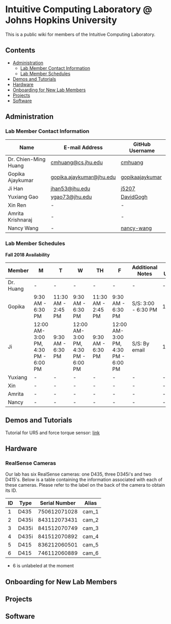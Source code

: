 # Intuitive Computing Laboratory @ Johns Hopkins University

This is a public wiki for members of the Intuitive Computing Laboratory.
## Contents
  - [Administration](#administration)
    - [Lab Member Contact Information](#lab-member-contact-information)
    - [Lab Member Schedules](#lab-member-schedules)
  - [Demos and Tutorials](#demos-and-tutorials)
  - [Hardware](#hardware)
  - [Onboarding for New Lab Members](#onboarding-for-new-lab-members)
  - [Projects](#projects)
  - [Software](#software)

## Administration
### Lab Member Contact Information 

|    Name     | E-mail Address | GitHub Username |
| ------------- | ------------- | ------------- |
| Dr. Chien-Ming Huang  | cmhuang@cs.jhu.edu  | [cmhuang](https://github.com/cmhuang)  |
| Gopika Ajaykumar  | gopika.ajaykumar@jhu.edu  | [gopikaajaykumar](https://github.com/gopikaajaykumar)  |
| Ji Han  | jhan53@jhu.edu  | [j5207](https://github.com/j5207)  |
| Yuxiang Gao  | ygao73@jhu.edu | [DavidGogh](https://github.com/DavidGogh)  |
| Xin Ren  | -  | -  |
| Amrita Krishnaraj  | -  | -  |
| Nancy Wang  | -  | [nancy-wang](https://github.com/nancy-wang)  |

### Lab Member Schedules

**Fall 2018 Availability**

|    Member     | M | T | W | TH | F | Additional Notes | Last Updated |
| ------------- | ------------- | ------------- | ------------- | ------------- | ------------- | ------------- | ------------- |
| Dr. Huang  | - | - | - | - | - | - | - |
| Gopika | 9:30 AM - 6:30 PM | 11:30 AM - 2:45 PM | 9:30 AM - 6:30 PM | 11:30 AM - 2:45 PM | 9:30 AM - 6:30 PM | S/S: 3:00 - 6:30 PM | 10/01/18 |
| Ji | 12:00 AM- 3:00 PM, 4:30 PM - 6:00 PM| 9:30 AM - 6:30 PM | 12:00 AM- 3:00 PM, 4:30 PM - 6:00 PM | 9:30 AM - 6:30 PM | 12:00 AM- 3:00 PM, 4:30 PM - 6:00 PM | S/S: By email | 10/01/18 |
| Yuxiang | - | - | - | - | - | - | - |
| Xin | - | - | - | - | - | - | - |
| Amrita | - | - | - | - | - | - | - |
| Nancy | - | - | - | - | - | - | - |

## Demos and Tutorials

Tutorial for UR5 and force torque sensor: [link](ur5.md)



## Hardware
### RealSense Cameras
Our lab has six RealSense cameras: one D435, three D345i's and two D415's. Below is a table containing the information associated with each of these cameras. Please refer to the label on the back of the camera to obtain its ID.

| ID | Type | Serial Number | Alias |
| -- | ----- | ------------- | ----- |
| 1 | D435 | 750612071028 | cam_1 |
| 2 | D435i | 843112073431 | cam_2 |
| 3 | D435i | 841512070749 | cam_3 |
| 4 | D435i | 841512070892 | cam_4 |
| 5 | D415 | 836212060501 | cam_5 |
| 6 | D415 | 746112060889 | cam_6 |
* 6 is unlabeled at the moment

## Onboarding for New Lab Members

## Projects

## Software
